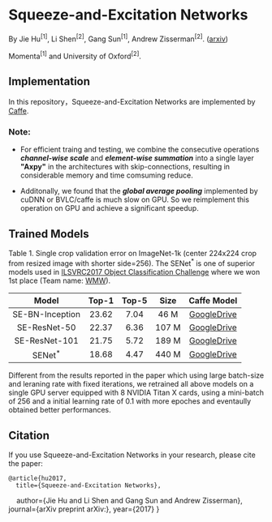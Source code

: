 # Squeeze-and-Excitation Networks
By Jie Hu<sup>[1]</sup>, Li Shen<sup>[2]</sup>, Gang Sun<sup>[1]</sup>, Andrew Zisserman<sup>[2]</sup>. ([arxiv](https://arxiv.org/))

Momenta<sup>[1]</sup> and University of Oxford<sup>[2]</sup>.

## Implementation
In this repository，Squeeze-and-Excitation Networks are implemented by [Caffe](https://github.com/BVLC/caffe).

### Note:
* For efficient traing and testing, we combine the consecutive operations ***channel-wise scale*** and ***element-wise summation*** into a single layer **"Axpy"** in the architectures with skip-connections, resulting in considerable memory and time comsuming reduce.

* Additonally, we found that the ***global average pooling*** implemented by cuDNN or BVLC/caffe is much slow on GPU. So we reimplement this operation on GPU and achieve a significant speedup. 

## Trained Models

Table 1. Single crop validation error on ImageNet-1k (center 224x224 crop from resized image with shorter side=256). The SENet<sup>*</sup> is one of superior models used in [ILSVRC2017 Object Classification Challenge](http://image-net.org/challenges/LSVRC/2017/index) where we won 1st place (Team name: [WMW](http://image-net.org/challenges/LSVRC/2017/results)).

| Model | Top-1 | Top-5 | Size | Caffe Model |
|:-:|:-:|:-:|:-:|:-:|
|SE-BN-Inception| 23.62 | 7.04 | 46 M| [GoogleDrive](https://drive.google.com/file/d/0BwHV3BlNKkWlTWRRbDZYbVB2WWc/view?usp=sharing)
|SE-ResNet-50   | 22.37 | 6.36 | 107 M | [GoogleDrive](https://drive.google.com/file/d/0BwHV3BlNKkWlS2QwZHFzM3RjNzg/view?usp=sharing)
|SE-ResNet-101  | 21.75  | 5.72 | 189 M | [GoogleDrive](https://drive.google.com/file/d/0BwHV3BlNKkWlTEg4YmcwQ0FoZFU/view?usp=sharing)
|SENet<sup>*</sup> | 18.68 | 4.47 | 440 M | [GoogleDrive](https://drive.google.com/file/d/0BwHV3BlNKkWlbTFZbzFTSXBUTUE/view?usp=sharing)

Different from the results reported in the paper which using large batch-size and leraning rate with fixed iterations, 
we retrained all above models on a single GPU server equipped with 8 NVIDIA Titan X cards, 
using a mini-batch of 256 and a initial learning rate of 0.1 with more epoches and eventaully obtained better performances.

## Citation

If you use Squeeze-and-Excitation Networks in your research, please cite the paper:
    
    @article{hu2017,
      title={Squeeze-and-Excitation Networks},
      author={Jie Hu and Li Shen and Gang Sun and Andrew Zisserman},
      journal={arXiv preprint arXiv:},
      year={2017}
    }
